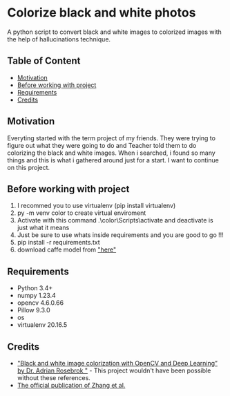 # Colorize black and white photos
A python script to convert black and white images to colorized images 
with the help of hallucinations technique.


## Table of Content
  * [Motivation](#motivation)
  * [Before working with project](#Before-working-with-project)
  * [Requirements](#Requirements)
  * [Credits](#credits)

## Motivation
Everyting started with the term project of my friends. They were trying to figure out
what they were going to do and Teacher told them to do colorizing the black and white 
images. When i searched, i found so many things and this is what i gathered around just 
for a start. I want to continue on this project. 


## Before working with project 
1. I recommed you to use virtualenv (pip install virtualenv)
2. py -m venv color to create virtual enviroment
3. Activate with this command .\color\Scripts\activate and deactivate is just what it means 
4. Just be sure to use whats inside requirements and you are good to go !!!
5. pip install -r requirements.txt
6. download caffe model from ["here"](https://drive.google.com/drive/folders/1FaDajjtAsntF_Sw5gqF0WyakviA5l8-a)


## Requirements
* Python 3.4+
* numpy  1.23.4 
* opencv 4.6.0.66
* Pillow 9.3.0
* os 
* virtualenv 20.16.5


## Credits
- ["Black and white image colorization with OpenCV and Deep Learning” by Dr. Adrian Rosebrok "](https://www.pyimagesearch.com/2019/02/25/black-and-white-image-colorization-with-opencv-and-deep-learning/) - This project wouldn't have been possible without these references.
- [The official publication of Zhang et al.](http://richzhang.github.io/colorization/)